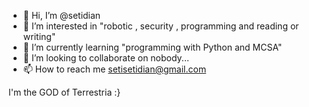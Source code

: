 - 👋 Hi, I’m @setidian
- 👀 I’m interested in "robotic , security , programming and reading or writing"
- 🌱 I’m currently learning "programming with Python and MCSA"
- 💞️ I’m looking to collaborate on nobody...
- 📫 How to reach me setisetidian@gmail.com

I'm the GOD of Terrestria :}

<!---
setidian is a ✨ special ✨ repository because its `README.md` (this file) appears on your GitHub profile.
You can click the Preview link to take a look at your changes.
--->

